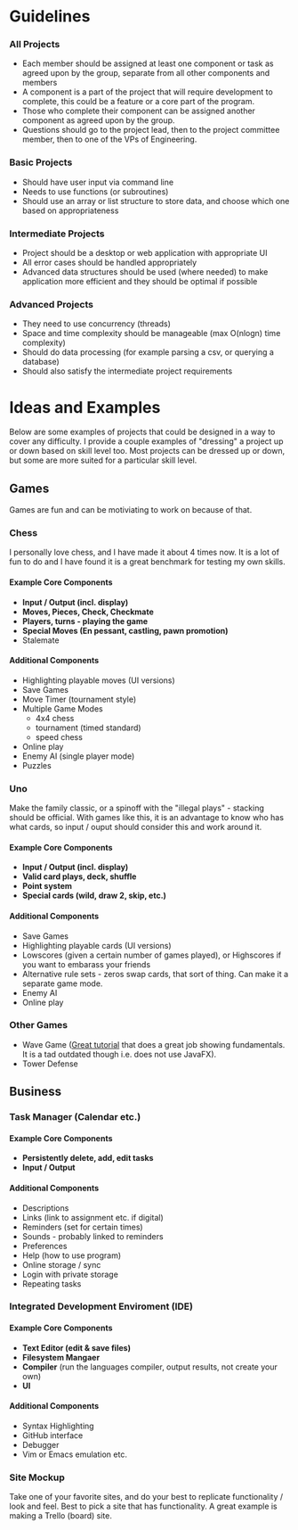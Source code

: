 # Guidelines
### All Projects
* Each member should be assigned at least one component or task as agreed upon by the group, separate from all other components and members
* A component is a part of the project that will require development to complete, this could be a feature or a core part of the program.
* Those who complete their component can be assigned another component as agreed upon by the group.
* Questions should go to the project lead, then to the project committee member, then to one of the VPs of Engineering.

### Basic Projects
* Should have user input via command line
* Needs to use functions (or subroutines)
* Should use an array or list structure to store data, and choose which one based on appropriateness

### Intermediate Projects
* Project should be a desktop or web application with appropriate UI
* All error cases should be handled appropriately 
* Advanced data structures should be used (where needed) to make application more efficient and they should be optimal if possible

### Advanced Projects
* They need to use concurrency (threads)
* Space and time complexity should be manageable (max O(nlogn) time complexity)
* Should do data processing (for example parsing a csv, or querying a database)
* Should also satisfy the intermediate project requirements

# Ideas and Examples
Below are some examples of projects that could be designed in a way to cover any difficulty. I provide a couple examples of "dressing" a project up or down based on skill level too. Most projects can be dressed up or down, but some are more suited for a particular skill level.

## Games
Games are fun and can be motiviating to work on because of that.
### Chess
I personally love chess, and I have made it about 4 times now. It is a lot of fun to do and I have found it is a great benchmark for testing my own skills.

#### Example Core Components
* **Input / Output (incl. display)**
* **Moves, Pieces, Check, Checkmate**
* **Players, turns - playing the game**
* **Special Moves (En pessant, castling, pawn promotion)**
* Stalemate

#### Additional Components
* Highlighting playable moves (UI versions)
* Save Games
* Move Timer (tournament style)
* Multiple Game Modes
   * 4x4 chess
   * tournament (timed standard)
   * speed chess
* Online play
* Enemy AI (single player mode)
* Puzzles

### Uno
Make the family classic, or a spinoff with the "illegal plays" - stacking should be official. With games like this, it is an advantage to know who has what cards, so input / ouput should consider this and work around it.
#### Example Core Components
* **Input / Output (incl. display)**
* **Valid card plays, deck, shuffle**
* **Point system**
* **Special cards (wild, draw 2, skip, etc.)**

#### Additional Components
* Save Games
* Highlighting playable cards (UI versions)
* Lowscores (given a certain number of games played), or Highscores if you want to embarass your friends
* Alternative rule sets - zeros swap cards, that sort of thing. Can make it a separate game mode.
* Enemy AI
* Online play

### Other Games
* Wave Game ([Great tutorial](https://www.youtube.com/watch?v=1gir2R7G9ws&list=PLWms45O3n--6TvZmtFHaCWRZwEqnz2MHa) that does a great job showing fundamentals. It is a tad outdated though i.e. does not use JavaFX).
* Tower Defense

## Business
### Task Manager (Calendar etc.)
#### Example Core Components
* **Persistently delete, add, edit tasks**
* **Input / Output**

#### Additional Components
* Descriptions
* Links (link to assignment etc. if digital)
* Reminders (set for certain times)
* Sounds - probably linked to reminders
* Preferences
* Help (how to use program)
* Online storage / sync
* Login with private storage
* Repeating tasks

### Integrated Development Enviroment (IDE)
#### Example Core Components
* **Text Editor (edit & save files)**
* **Filesystem Mangaer**
* **Compiler** (run the languages compiler, output results, not create your own)
* **UI**

#### Additional Components
* Syntax Highlighting
* GitHub interface
* Debugger
* Vim or Emacs emulation etc.

### Site Mockup
Take one of your favorite sites, and do your best to replicate functionality / look and feel. Best to pick a site that has functionality.
A great example is making a Trello (board) site.
